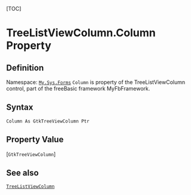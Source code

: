 [TOC]
# TreeListViewColumn.Column Property

## Definition
Namespace: [`My.Sys.Forms`](My.Sys.Forms.md)
`Column` is property of the TreeListViewColumn control, part of the freeBasic framework MyFbFramework.
## Syntax
```freeBasic
Column As GtkTreeViewColumn Ptr
```
## Property Value
[`GtkTreeViewColumn`]
## See also
[`TreeListViewColumn`](TreeListViewColumn.md)
